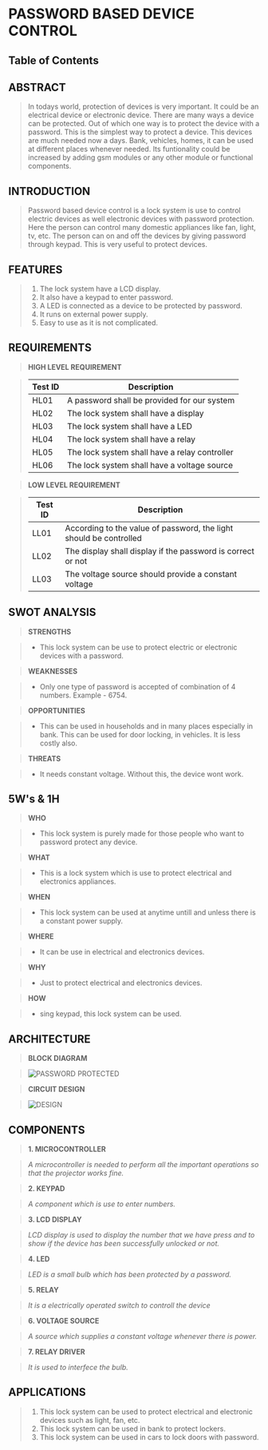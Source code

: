 **PASSWORD BASED DEVICE CONTROL** 
====================


**Table of Contents**
-

**ABSTRACT**
--
>In todays world, protection of devices is very important. It could be an electrical device or electronic device. There are many ways a device can be protected. Out of which one way is to protect the device with a password. This is the simplest way to protect a device. This devices are much needed now a days. Bank, vehicles, homes, it can be used at different places whenever needed. Its funtionality could be increased by adding gsm modules or any other module or functional components.


**INTRODUCTION**
--
>Password based device control is a lock system is use to control electric devices as well electronic devices with password protection. Here the person can control many domestic appliances like fan, light, tv, etc. The person can on and off the devices by giving password through keypad. This is very useful to protect devices.

**FEATURES**
--

>1) The lock system have a LCD display.
>2) It also have a keypad to enter password.
>3) A LED is connected as a device to be protected by password.
>4) It runs on external power supply.
>5) Easy to use as it is not complicated.

**REQUIREMENTS**
--


>**HIGH LEVEL REQUIREMENT**

>|Test ID  |    Description  |  
>-------------|-----------------------------------
>|HL01     |    A password shall be provided for our system | 
>|HL02     |    The lock system shall have a display       |
>|HL03     |    The lock system shall have a LED   |
>|HL04     |    The lock system shall have a relay  |
>|HL05     |    The lock system shall have a relay controller |
>|HL06     |    The lock system shall have a voltage source |

>**LOW LEVEL REQUIREMENT**

>|Test ID   |  Description | 
>------------------|-------------------
>|LL01     | According to the value of password, the light should be controlled |
>|LL02     | The display shall display if the password is correct or not|
>|LL03     | The voltage source should provide a constant voltage |

**SWOT ANALYSIS**
--

>__STRENGTHS__

>- This lock system can be use to protect electric or electronic devices with a password.

>**WEAKNESSES**

>- Only one type of password is accepted of combination of 4 numbers. Example - 6754.  

>**OPPORTUNITIES**

>- This can be used in households and in many places especially in bank. This can be used for door locking, in vehicles. It is less costly also. 

>**THREATS**

>- It needs constant voltage. Without this, the device wont work.


**5W's & 1H**
--

>**WHO**

 >- This lock system is purely made for those people who want to password protect any device.
 
>**WHAT**
 
>- This is a lock system which is use to protect electrical and electronics appliances.
 
>**WHEN**
 
>- This lock system can be used at anytime untill and unless there is a constant power supply.
 
 >**WHERE**
 
> - It can be use in electrical and electronics devices.

>**WHY**

>- Just to protect electrical and electronics devices.

>**HOW**

>- sing keypad, this lock system can be used.


**ARCHITECTURE**
--

>**BLOCK DIAGRAM**


>![PASSWORD PROTECTED](https://user-images.githubusercontent.com/98827063/155761202-bf55b4eb-4ee6-410e-8744-81568326279f.jpg)

>**CIRCUIT DESIGN**


>![DESIGN](https://user-images.githubusercontent.com/98827063/155775580-4ed4fc77-7db1-44cd-aefd-8fbdb4f0334e.jpg)

**COMPONENTS**
--

>**1.	MICROCONTROLLER**

>_A microcontroller is needed to perform all the important operations so that the projector works fine._


>**2.	KEYPAD**

>_A component which is use to enter numbers._


>**3.	LCD DISPLAY**

>_LCD display is used to display the number that we have press and to show if the device has been successfully unlocked or not._


>**4.	LED**

>_LED is a small bulb which has been protected by a password._


>**5.	RELAY**

>_It is a electrically operated  switch to controll the device_


>**6.	VOLTAGE SOURCE**

>_A source which supplies a constant voltage whenever there is power._


>**7.	RELAY DRIVER**

>_It is used to interfece the bulb._

**APPLICATIONS**
--

>1.	 This lock system can be used to protect electrical and electronic devices such as light, fan, etc.
>2.	 This lock system can be used in  bank to protect lockers.
>3.	 This lock system can be used in cars to lock doors with password.

